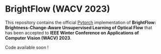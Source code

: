 # BrightFlow (WACV 2023)
This repository contains the official [Pytorch](https://pytorch.org/) implementation of **BrightFlow: Brightness-Change-Aware Unsupervised Learning of Optical Flow** that has been accepted to **IEEE Winter Conference on Applications of Computer Vision (WACV) 2023**.

Code available soon !
